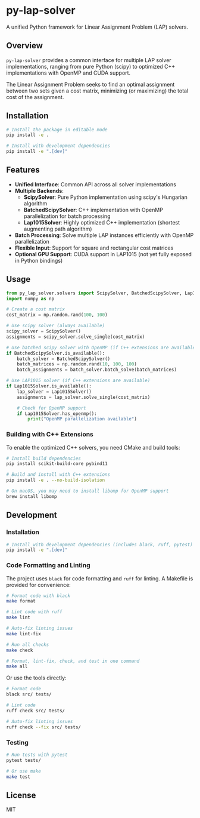 # py-lap-solver

A unified Python framework for Linear Assignment Problem (LAP) solvers.

## Overview

`py-lap-solver` provides a common interface for multiple LAP solver implementations, ranging from pure Python (scipy) to optimized C++ implementations with OpenMP and CUDA support.

The Linear Assignment Problem seeks to find an optimal assignment between two sets given a cost matrix, minimizing (or maximizing) the total cost of the assignment.

## Installation

```bash
# Install the package in editable mode
pip install -e .

# Install with development dependencies
pip install -e ".[dev]"
```

## Features

- **Unified Interface**: Common API across all solver implementations
- **Multiple Backends**:
  - **ScipySolver**: Pure Python implementation using scipy's Hungarian algorithm
  - **BatchedScipySolver**: C++ implementation with OpenMP parallelization for batch processing
  - **Lap1015Solver**: Highly optimized C++ implementation (shortest augmenting path algorithm)
- **Batch Processing**: Solve multiple LAP instances efficiently with OpenMP parallelization
- **Flexible Input**: Support for square and rectangular cost matrices
- **Optional GPU Support**: CUDA support in LAP1015 (not yet fully exposed in Python bindings)

## Usage

```python
from py_lap_solver.solvers import ScipySolver, BatchedScipySolver, Lap1015Solver
import numpy as np

# Create a cost matrix
cost_matrix = np.random.rand(100, 100)

# Use scipy solver (always available)
scipy_solver = ScipySolver()
assignments = scipy_solver.solve_single(cost_matrix)

# Use batched scipy solver with OpenMP (if C++ extensions are available)
if BatchedScipySolver.is_available():
    batch_solver = BatchedScipySolver()
    batch_matrices = np.random.rand(10, 100, 100)
    batch_assignments = batch_solver.batch_solve(batch_matrices)

# Use LAP1015 solver (if C++ extensions are available)
if Lap1015Solver.is_available():
    lap_solver = Lap1015Solver()
    assignments = lap_solver.solve_single(cost_matrix)

    # Check for OpenMP support
    if Lap1015Solver.has_openmp():
        print("OpenMP parallelization available")
```

### Building with C++ Extensions

To enable the optimized C++ solvers, you need CMake and build tools:

```bash
# Install build dependencies
pip install scikit-build-core pybind11

# Build and install with C++ extensions
pip install -e . --no-build-isolation

# On macOS, you may need to install libomp for OpenMP support
brew install libomp
```

## Development

### Installation

```bash
# Install with development dependencies (includes black, ruff, pytest)
pip install -e ".[dev]"
```

### Code Formatting and Linting

The project uses `black` for code formatting and `ruff` for linting. A Makefile is provided for convenience:

```bash
# Format code with black
make format

# Lint code with ruff
make lint

# Auto-fix linting issues
make lint-fix

# Run all checks
make check

# Format, lint-fix, check, and test in one command
make all
```

Or use the tools directly:

```bash
# Format code
black src/ tests/

# Lint code
ruff check src/ tests/

# Auto-fix linting issues
ruff check --fix src/ tests/
```

### Testing

```bash
# Run tests with pytest
pytest tests/

# Or use make
make test
```

## License

MIT
